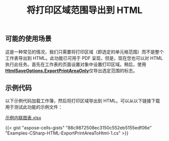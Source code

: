 ﻿---
title: 将打印区域范围导出到 HTML
type: docs
weight: 60
url: /zh/net/export-print-area-range-to/
---
## **可能的使用场景**

这是一种常见的情况，我们只需要将打印区域（即选定的单元格范围）而不是整个工作表导出到 HTML。此功能已可用于 PDF 呈现，但是，现在您也可以对 HTML 执行此任务。首先在工作表的页面设置对象中设置打印区域。稍后，使用[**HtmlSaveOptions.ExportPrintAreaOnly**](https://reference.aspose.com/cells/net/aspose.cells/htmlsaveoptions/properties/exportprintareaonly)仅导出选定范围的标志。

## 示例代码

以下示例代码加载工作簿，然后将打印区域导出到 HTML。可以从以下链接下载用于测试此功能的示例文件：

[示例内联图表.xlsx](79527946.xlsx)

{{< gist "aspose-cells-gists" "88c9872508ec3150c552eb5155edf06e" "Examples-CSharp-HTML-ExportPrintAreaToHtml-1.cs" >}}
